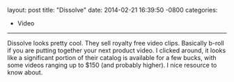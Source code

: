 layout: post
title:  "Dissolve"
date:   2014-02-21 16:39:50 -0800
categories:
  - Video
---

Dissolve looks pretty cool. They sell royalty free video clips. Basically b-roll if you are putting together your next product video. I clicked around, it looks like a significant portion of their catalog is available for a few bucks, with some videos ranging up to $150 (and probably higher). I nice resource to know about. 

 
